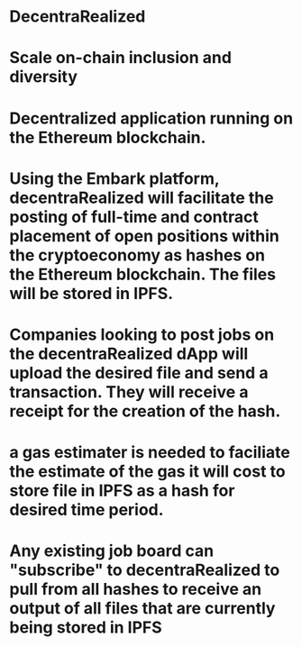 # DecentraRealized
# Scale on-chain inclusion and diversity

# Decentralized application running on the Ethereum blockchain. 

# Using the Embark platform, decentraRealized will facilitate the posting of full-time and contract placement of open positions within the cryptoeconomy as hashes on the Ethereum blockchain. The files will be stored in IPFS.

# Companies looking to post jobs on the decentraRealized dApp will upload the desired file and send a transaction. They will receive a receipt for the creation of the hash. 

# a gas estimater is needed to faciliate the estimate of the gas it will cost to store file in IPFS as a hash for desired time period. 

# Any existing job board can "subscribe" to decentraRealized to pull from all hashes to receive an output of all files that are currently being stored in IPFS

